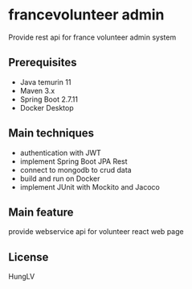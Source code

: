 # francevolunteer admin
Provide rest api for france volunteer admin system

## Prerequisites
- Java temurin 11
- Maven 3.x
- Spring Boot 2.7.11
- Docker Desktop

## Main techniques
- authentication with JWT
- implement Spring Boot JPA Rest
- connect to mongodb to crud data
- build and run on Docker
- implement JUnit with Mockito and Jacoco

## Main feature
provide webservice api for volunteer react web page

## License
HungLV



